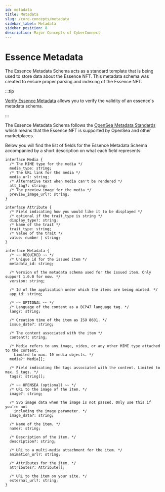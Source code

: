 ```yaml
---
id: metadata
title: Metadata
slug: /core-concepts/metadata
sidebar_label: Metadata
sidebar_position: 8
description: Major Concepts of CyberConnect
---
```


# Essence Metadata

The Essence Metadata Schema acts as a standard template that is being used to store data about the Essence NFT. This metadata schema was created to ensure proper parsing and indexing of the Essence NFT.

:::tip

[Verify Essence Metadata](/guides/query/verify-essence-metadata) allows you to verify the validity of an essence's metadata schema.

:::

The Essence Metadata Schema follows the [OpenSea Metadata Standards](https://docs.opensea.io/docs/metadata-standards) which means that the Essence NFT is supported by OpenSea and other marketplaces.

Below you will find the list of fields for the Essence Metadata Schema accompanied by a short description on what each field represents.

```tsx
interface Media {
  /* The MIME type for the media */
  media_type: string;
  /* The URL link for the media */
  media_url: string;
  /* Alternative text when media can't be rendered */
  alt_tag?: string;
  /* The preview image for the media */
  preview_image_url?: string;
}

interface Attribute {
  /* Field indicating how you would like it to be displayed */
  /* optional if the trait_type is string */
  display_type?: string;
  /* Name of the trait */
  trait_type: string;
  /* Value of the trait */
  value: number | string;
}

interface Metadata {
  /* ~~ REQUIRED ~~ */
  /* Unique id for the issued item */
  metadata_id: string;

  /* Version of the metadata schema used for the issued item. Only support 1.0.0 for now. */
  version: string;

  /* Id of the application under which the items are being minted. */
  app_id: string;

  /* ~~ OPTIONAL ~~ */
  /* Language of the content as a BCP47 language tag. */
  lang?: string;

  /* Creation time of the item as ISO 8601. */
  issue_date?: string;

  /* The content associated with the item */
  content?: string;

  /* Media refers to any image, video, or any other MIME type attached to the content.
    Limited to max. 10 media objects. */
  media?: Media[];

  /* Field indicating the tags associated with the content. Limited to max. 5 tags. */
  tags?: string[];

  /* ~~ OPENSEA (optional) ~~ */
  /* URL to the image of the item. */
  image?: string;

  /* SVG image data when the image is not passed. Only use this if you're not
    including the image parameter. */
  image_data?: string;

  /* Name of the item. */
  name?: string;

  /* Description of the item. */
  description?: string;

  /* URL to a multi-media attachment for the item. */
  animation_url?: string;

  /* Attributes for the item. */
  attributes?: Attribute[];

  /* URL to the item on your site. */
  external_url?: string;
}
```
